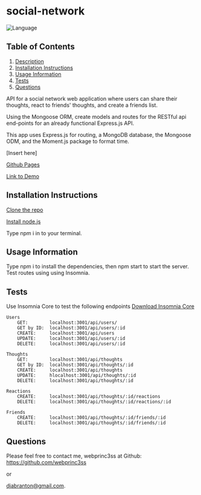 # social-network

   ![Language](https://img.shields.io/badge/Lang-JavaScript-yellow)

  ## Table of Contents
  1. [Description](#description)
  2. [Installation Instructions](#installation-instructions)
  3. [Usage Information](#usage-information)
  4. [Tests](#tests)
  5. [Questions](#questions)

API for a social network web application where users can share their thoughts, react to friends' thoughts, and create a friends list.

Using the Mongoose ORM, create models and routes for the RESTful api end-points for an already functional Express.js API.  

This app uses Express.js for routing, a MongoDB database, the Mongoose ODM, and the Moment.js package to format time. 

[Insert here]

  [Github Pages](https://github.com/webprinc3ss/e-commerce-back-end)

  [Link to Demo](https://drive.google.com/file/d/150fot3lkTtuUIntXz6A6Bh_7sP0vW6gg/view)

  ## Installation Instructions

[Clone the repo](git@github.com:webprinc3ss/social-network.git)

[Install node.js](https://nodejs.org/en/)

Type npm i in to your terminal.
   
  ## Usage Information
Type npm i to install the dependencies, then npm start to start the server. Test routes using using Insomnia.

  ## Tests
  Use Insomnia Core to test the following endpoints
  [Download Insomnia Core](https://insomnia.rest/download/core/)

    Users
        GET:        localhost:3001/api/users/
        GET by ID:  localhost:3001/api/users/:id
        CREATE:     localhost:3001/api/users
        UPDATE:     localhost:3001/api/users/:id
        DELETE:     localhost:3001/api/users/:id

    Thoughts
        GET:        localhost:3001/api/thoughts
        GET by ID:  localhost:3001/api/thoughts/:id
        CREATE:     localhost:3001/api/thoughts
        UPDATE:     hlocalhost:3001/api/thoughts/:id
        DELETE:     localhost:3001/api/thoughts/:id

    Reactions
        CREATE:     localhost:3001/api/thoughts/:id/reactions
        DELETE:     localhost:3001/api/thoughts/:id/reactions/:id

    Friends
        CREATE:     localhost:3001/api/thoughts/:id/friends/:id
        DELETE:     localhost:3001/api/thoughts/:id/friends/:id

  ## Questions
  Please feel free to contact me, webprinc3ss at Github: https://github.com/webprinc3ss 

  or

  djabranton@gmail.com. 